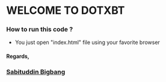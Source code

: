 # WELCOME TO DOTXBT

### How to run this code ?
- You just open "index.html" file using your favorite browser

#### Regards,
### [Sabituddin Bigbang](https://instagram.com/sabituddin_bigbang)
